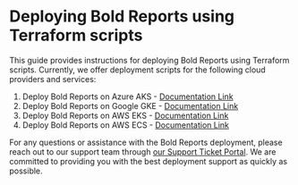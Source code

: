 # Deploying Bold Reports using Terraform scripts

This guide provides instructions for deploying Bold Reports using Terraform scripts. Currently, we offer deployment scripts for the following cloud providers and services:
 1. Deploy Bold Reports on Azure AKS - [Documentation Link](./azure-aks/README.md)
 2. Deploy Bold Reports on Google GKE - [Documentation Link](./gcp-gke/README.md)
 3. Deploy Bold Reports on AWS EKS - [Documentation Link](./aws-eks/README.md)
 4. Deploy Bold Reports on AWS ECS - [Documentation Link](./aws-ecs/README.md)

For any questions or assistance with the Bold Reports deployment, please reach out to our support team through [our Support Ticket Portal](https://support.boldreports.com/). We are committed to providing you with the best deployment support as quickly as possible.
